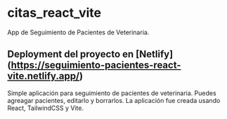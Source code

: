 # citas_react_vite
App de Seguimiento de Pacientes de Veterinaria.

## Deployment del proyecto en [Netlify] (https://seguimiento-pacientes-react-vite.netlify.app/)

Simple aplicación para seguimiento de pacientes de veterinaria. Puedes agreagar pacientes, editarlo y borrarlos.
La aplicación fue creada usando React, TailwindCSS y Vite.
